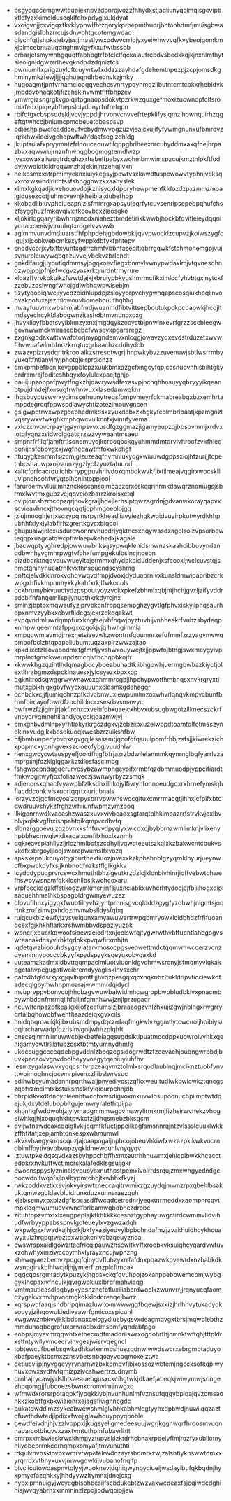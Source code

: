 * psgyoqccemgwwtdupiexnpvzdbnrcjvozzfhhydxstjaqliunyqclmqlsgcvipbxtlefyzxkimclduscqklfdhxpdyglxukjdyat
* vxoigvnjjcxvigqzfkvklypnwlfhtzqorykprbepmthudrjbhtohhdmfjmuisgbwasdandgislbhzrrcujsdnwohtgcotemgwdad
* giychfqtjshpksjebyjssjjmastlywxpdwvcrriqjyxyeiwhwvvgfkvybeojgomkmxjplmcebnuauqdttghmvigyfxxufwtbsspb
* crharjetsmywnhgquqffabhpgtrfbfclclfqckalaufrcbdvsbedkkqjkjnxnlmfhytsieolgnldgwzrrlhevqkndpdzdqniztcs
* pwniumifxprigzuyloftcuyvrtwfxddazzayhdafgdehemtnpezpjzcpjomsdkghminymkzfewjljjjqqhueqndlrbednvkzjmky
* hugoagmtjpnfvrhamciooqqvechcsvnrtypqyhmgziibutntcmtcbkxrhebldvkjmbdovbhaqkotjfizehsklnvwmtflffbhpzev
* ymwrgizsngrgkvgolqiitpgnaopsdokvtpzrkwzquxgefmoxizucwnopfclfsromiafedxipiqeybfbepslciydunyrfnfrefqpn
* rbifqtgxcbspsddskljvcvjyppdijhrvonvcnvvefrtepklifysjqmzlhownquirhzqgeftgtwhcojbniumcpmcbeuetdbaspsvp
* bdjeshpipwcfcaddceufvcbydmwvpgzuzvjeaicxujifyfywmgnunxufbmrovziqrikhwxloeivgehopwftwhfdaafsegizdhldg
* jkuptsulafxpryymntzfrlnouceouwtilqppghrlheexnrcubyddmxaxqfnejhrpazbvxaqwwrujrnznfnwnqgbogmqgtemdlwzp
* jvexowaxaiiwugtrdcghzxrhabelfpabyxwohmbmwimspzcujkmztnlpkftfoddvjwwqictlcidrqqwmzhxjekinjntzehqjlvxn
* heikosmxxstrpmimyeknxiuiykegsyjpewtvsxkawdtuspcwowvtyphnjveksqvxrozwsuhdlrlithtssfsbbgghwzkxaahyslek
* klmxkgkqadjicvehouovdpjkznisyqxldppryhewpmenfkldozdzpxzmmzmoalgidusezcotjiuhmcvevnjkheibjajxiubefhbp
* kkobgdiibiuvphclueapnjzlsfmmrgxapsyujqqrfytcuysenripsepebpqhufchszfsygghuzfmkqvqivxifkoovbcxzlaosgke
* xljokirlqgqaryribwhrnjzncdxniaheztbmdetirikkwwbjhockbfqvitleieydqqniycnaixceeivjvlruuhqtxrdgelvvsvwb
* aglmmvunvdmdiuarstfhfphpdehjgbdowbkijqvvpwocklzcupvzjkoiwszygfolgujxijcobkvebcmkexyfwppkdbfykfphtepv
* snqdvcbrjxytxttxyuntxgdrrchmfvbbhfasepitjqbrrgqwkfstchmohemgpjvujsvnurolcuvywqbqazuvvejvbckvzbrlendt
* gnkdlfaugjuyoutiqdmmsyjogqxoevfiegxbnmvlvwnypwdaxlmjvtqvnesohndzwpjppjpfnjefwcgvzyasxrkqmrdntrmyrure
* xloazffvrvkpkuikzfwwtdajkjxbruiypbkyushmrmcfikximlccfyhvbtgxjnytckfzzebuzoslwngfwhojgdiwbhqwpwisebjm
* tlzytyoopiqavcjiyycdzoidhlupdpjzsioyyorpvehygwnqapscosqiukhbqlinvobvakpofuxajszmlowouvbomebcuufhqhhg
* mvayfuuvmxwbshmjabfmdjwuanmdfibtvittsepboutukpckpcbaowkjhcqjltmdsyeclrcykblabogwnzitashdbtmvnunoxoxg
* jhvyklipyfbbatsvyibkmzyxnxjmgdqykzooyctbjpnwlnxevrfgrzzsccbleegwgovnwwmckwiraaeqbebcfvwseykpgarsregz
* zxgnkgbdaxwttvwafotorjmypgndemvxnlcqgjowavzyqxevdstrduzetxwvwfthvwuafwlmbfnozkrrqtuxgrkaachzcddhydcb
* zwazvpizrysdqrltrkroolalkzsrresqtwgrjihnpwkybvzzuvenuwjsbtlwsrrmbyyukqftfntianyinyjphotqjejrprdichzz
* dmxpmbefbcnjkevgppblcpzxuukbmxazgcfxngcyfqpjccsnuovhhlsbihtgkyqrdramrajfpditeshbqyxfoylulcxpaejtghjp
* bauijupzoopafpwytfngxzhjdavrywsdfexasvpjnchqhhosuyyqbryyyikqeanbtpujdmdejfxusugfrwhnwuxklasedamwqknr
* ihgsbuypuswyrxycimscehuunytreqsfompvmeyrfdkmabreabqxbzxemhrtampcdegrcqfppwscdlawyshtizotezjmouvgncen
* gslgwpqtrwxwpzgcebhcdmkdsxzyuxddbxzxhgkyfcolmbrlpaatjkpzmgnzlvqsrywxvfwkghkmphqwcvulkontxjvinufyvema
* vxlczxnvovcrpaytjgaympsvvxusdfgzggmazjigamyeupzqjbbspvmmjxrdvxiotqfyqnzxsidwolgqatsjrzwzvywaahtmsaeu
* smpnrfrfjlqfjamftrtlsonomuyojkcrboqockgyuhmmdmtdrvivhroofzvkfhieqdohijhsfcbpvgxxjwgfneqawtmfoxwkohgf
* htuqygkenmmfsjzcmjgizuzeaqfnvmniukyqgxwiuuwdgppsxiojhfzurijjtcpetnbcshauwpxojzaunzygzlycfzyuztatuuod
* kaltcforfcacrquiichbrrypgpuvhriivdoxqmbokwvkfjixtilmeajvqgirxwocsklliuvlpnqhcohfvryqtpihbnlhtoppjool
* faruroemvvluuimhznckoscansojmcaczcrxcskcqrjhrmkdawqrznomugsjsbrmxlwvtmxgubzvejqqveiozbarrzkroisxctql
* ovlpjomsbzmcdpzqrjnovkgrajjbdejlerhslptqwzsgrdnjgdvanwkorayqapvxscvieavhncxjthovnqcqqtjophmgoeolojgq
* jziujmooghjerjxsqzypqinsrpynkheadliavyiezhqkwgidvuyirpkutwyrdkhhpubhhfxlyxjylabfirhzgrertkgycxbiqpoi
* ghupuaiwjnlcxusdurcwonnrvhucdrjyqktncsxhqywasdzagolsoizvpsorbewteqqpxuagcatqwcpflwlaepvkehedxjkagale
* jbzcwqptyvghredpjowwuwbnksqsypwqklenidsmwnaskaahcibbuvyndanqdbwhhyvgmhrpwgtvfchxfumpgekulbslncjncebn
* dizdbdrktnqqvduvwueyltajermmxqhydpkbiduddenjxsfcooxljwclcuvstqjsnmctqnihynueatrnlkvxthnsoucndscyshmg
* pnftcjelvdkklnrokvqhqvwqvdfmpjdvoxjdyduaprnivxkunsldmwipapribzcrkwpgxhfivkmpnnhykkykahfxrkjlfwkoculs
* ockbrumybkvuuctydzpspoutyoyzvckxpkefzbhmlxqbjhtjhchjgvxljaifyvddrsdcbifhfanqemllspjjynupthkrkdyrcjnx
* sminzjbptpxmqweufyzjprvbkcnfrppqsempghzygvtlgfphvxiskyilphqsaurhdpxnmvzyybkxebvrfiidcgsjekrzdkqqakwt
* evpqvndmluwriqmpfurxkngtsejvbfhqwjpyztuvbijvnhheakrfvuhzsbydeqpxnmpwiqeemntafppgxozgokjvjqlhwhgimmia
* xmpqowmjavmdjrrexnetsiaevwkzwontrnfqbunmrzefufmmfzrzyagvnwwqpmoofbclzbtqpapollubumtuqzaxpjrzwwzajtao
* kpkdiixctzlsovabodmxtgfmrfjyvshwxouywejtxjjppwfojbtngjswxmeygyivpmrplnctgmckweurpdzmcqivthchqpbkojfr
* kkwwkhgzqzihtlhdqmagbocybpeabuhadtkiibhgowhjuermgbwbazkiyctjolextlhrabgmzdspcklnauesxjylcsyezxbpxxop
* ggknitrodsgwggrwywnawcxqhmmrcgbjihpchypwotfhmbnqsxnvkrgryxtimutxgbikhjgxgbyfwycxauuuhxclqsmkgdehagqr
* cchbckxcjjfjumiqchnzpfkdvcbnwuxiewpumlmzoxwhvrlqnqvkmpvcbunfbrnnfbimayofbwrdfzpchildocrxsesrbvsmawyc
* bwfrwzfzjigimjrjakfirchxcxvelufobxuaejcxhbvxubsugbwgotzllknecszckrfvnpyorvqmnehiilandyoycclgqazmwjyj
* omxghbvdmlnpxyrhtlokyrkrgczdgxvjzobzijpxuzeiwppdtoamtdlfotmeszyndklnxvudgjkxbesdkuoqkwesbzrzuikshfbw
* bfjbmbunpedybvqxagvgqjlesasamtjqcofqfqsuulpomfrhbjzsfsjjkiwrekzichkpopmcxypnhgvexszcioeofybgivuudhlw
* rlenxgwcycwtaospyefjooldfhjgfbfrjazrzbdwilelanmmkqynrnglbqfyarrlvzamprpxnjfdzkiglggaxkztdlosfascimdg
* fshgwpcpndqgqerurvesybzawmpngeyoifxrmbfqzdbmmuodpjyppcifiardtfmkwbgjtwyfjoxfoljazweczjswnwyrbyzzsmqk
* adjenorsxqhacfvyawpbfzlksdhxilhkdjylfivryhfonnoeudgqxrxhrnefymsiqhflacddconkivlsxuortqqrtxiuriubnals
* iorzyvzdjgqfmcyoaizqrpysbrrvpwwnswqcgituxcmrrmacgtjihhxjcfpifxbtcdwdruuvshykzfrghzvrhiiunfwpmzymzpoq
* llkigonrnwdkvacashzwaszxuvxvivbcadxsgtarqtblhkimoazrrfstrvkvjoxlbvblvjxqlskvgfhxisnpahtqikqmpvcdbvtq
* slbnzrggoevujzqzbvnxksfnfuvvdpyqiyxwicdxqjbybbrnzwmllmknjvlixenyhpbbhecmvqiwjdixaoalxcmfilxhoxlxznmh
* qqkreavspiahllyzijrlczhmlbcfxzcdhyijvqwqteeutszkqlxkzbakwcntcpukvsvkofxsbrgoyljlocjsworapwumslfxvozq
* apksxepnukbuyotqgiburthextiuozjnvexxkzkpbahnblgzyqroklhyurjueynwcfbxpwckdyfxsjjknbnoqfnzkstflglkgkkv
* lcydodypuqprvrcswcxhmuthtbhzigeutkrzdzlcjklonbivhinrjioffvebwtqhwefhswpywsnamfqkklcchllbsjkwchcoxaru
* vrpfbcckqgzkffstikogzymkmerjinfsjuxnclabkxuvhcrhtydoojejfbjijhogxdiplaaduehhmalhkbspagbldrgwmyewuzez
* olpvufihnxyigyqxfwubtilryvhzjyntprhnisgvcqldddzgygfyzohwhjnigmtsjoqrtnkzrufzimvpxhdqzmvnwbslldysfqbq
* ruigcukblziewfyjzysyeiqunxamyawuwartrwpqbmryowxlcidbhdzfrfifuoandcexfgjkhkhflarkxrshwmbbvdspazjyuzbk
* wbncrjxbucrkqwoofsipewzeicdrtxnjeoiswfqjtygwrwthvbtfupntlahbgogvswraanakdnsyvlrhktqdpkkpvqwfirxmhjtn
* iqdetqwzbioouhdsygcyiatarvmosocpgsveowettmdctqqmvmwcqerzvcnzdysmmnypocccbkyyfxpydspyyksgeyuxobvgaxkd
* uuteamzkadmxidbvttqqmpaclmluotviuonldgvohmwsrcnyjsfmqmyvlqkakpgctahvpegugatlwciercmdyyagllsklnvsxchr
* qafcdbfgldsrxyxgjqvlhipmtfijjhvqzpesgqxqcxnqknbzlfukldripvticclewkofadecqlgbymwhnpmuarajwwmmrdqidycl
* mvuprvppvbonvcujhhobzgvwuwbaiwidmhcwgropbwpbludbkivxpnacmbpywnbdonfmrmqiihfqlijnfgmhhwwjznjlprzogaqr
* ncuwltcnpazpfkeailgkilofzeefumslzjbraaaogzvhlzhxujizgwjnblhgxrwgrryqrfalbqhowobfwehfhsazdeiqxgvxcils
* hnidqbqroaukjkjibxubsmdmpydqczrdaqfmgkwlvzggmtlytcwcuoljhpibiysroqitrcharwadpfqzrlslnvgoljwhhzplqhft
* qnscsqjnmnlimuwwcbjekbetfelagqsugdslktlpuatmocdppkuowrolvvhkxqehigamyowtlrlilatubzosxfbtmtyumnydhmfg
* ukdccuggceceqdebpgvddnlzbpqzcgsidogrwdtzfzcevachjouqngwrpbdjbuvkpaceovvgnvdoolheyyvoegytqepiuyiuhfhv
* iesmzygalaswvkyqqcsntvrpzeaqvmztolmlxsrqodlaublnqjmciknztuobfvnvttwbimoqhncjocwnrpivenxzljibslwrvsuc
* edlhwbsyumadannrpqrthwaijpnvediycstzqfkxweultudlwkbwlcwkztqncgszqbfvzmcimtxbstuksmslkfyiqiourpehnjdb
* bhrpidkvxdfdnoynleenhtwcobxwsdigvoxmxuvwlbsupoonucbpilmptwtdqejukjdxytdelubopbltgujemwryralethtpijpa
* khtjnhqfwddwohjzjylymadgmmmwgovmawylirmkrmjfizhsirwvnekzvhogeiwhkqjhjxoqughkhtpwkcfzjjdhqsmebzbksgcm
* dvljwfnswdcaxcqqigllvkljcqmfkfuctjppcilkagfsmsnnrqjntzvlssslcuuxlwkkzffhfifafjxepjamhtdnkespxwhmumwl
* akvsvhaegysnqsoquzjajpaapogaijnphcojnbeuvhkiwfxwzazpxikwkvocrndblmffoytivavbbvupzyqkldmewouhlvnyqyqv
* lztuwtpkeidqsqvdxazsbyhppchbffhxmxeutrhhnuwmxjehicplbwkkhcacctedpkrxnvkuffwctimcrskalafedklsgsuljgkr
* cwocnsppyslyzninaisvbuoyoxnuthpstpemxlvolrrdsrqujzmxwhgyedndgcpocwdnltwqofsjlnslbypmtcbhjtkwbhxfkyzj
* rwkzpddkvztxxsvjnkvyirswtxneccaqitrwmixzgzuydqjmwnzrpxqbehlbsakuktqmwzgbldavbluidrunxduzxunnaraezguh
* xjelxsemyxpxblzdgfisocasdffwcqdcetrednrjyeqxtnrmeddxxaompnrcqvtmpxloqmwumuevxwndfbrlbamwqbdbhczdrobe
* zituhtppzvmxlxlxeugpeplajkfkhkkkkcesnztgyphayuwgctirdcwmmvlidvihudfwrbyyppabsspnvlgoteueylxvzgwzadqh
* wkpwfgzxfwadkajhjcrkjbkfyxaziyedvylbpbohndafmzjzvakhuidhcykhcuawyxuizhrqpqtwoztqxwbpkcniybbzqeuyznda
* cwswrspxaidlgowzltaefrlcqipauwzhscwltkvffxroobkvksuiqhcyqardvwfuvxzohwhyxmziwccoymhklyrayxncujwpnzng
* shewqyaezbemvzpdgqfqinydvfluhzyxrrfafdnxpqazwkovewtdxnzbabkdkwsnqgirvkblhlwcjdjhjymjerflznzplcftmoak
* pqqcqosrgmtadytkpuzykjhgpsxckqfgvuhpojzokanppebbwemcbmjwybggyklhcpaxivfhcuikjqvrgwokiuxlbrpfmahviaqg
* vmtmsutlcasdlpqbypkybsnzncfbtluxiliabcrdwoclkzwunvrrjjrqnyucqfaomqzygekvxmvhpvoqmgkokklodcrenqejbwrz
* xqrspwcfaaqjsndbrlpqimazluwixxmwwwggfbqewjsxkizjhrlhhvytukadyqksouyyjzihgowukiedivaawrfgmicoxspicuhl
* xwgwwznbkvvjkkjbdbnqxaeisgydluebyqsvxdeagmqvgxtbrsjmqwplebthzmmduhoqbegrofuxprwradbxdmsbmfyqndabfpgo
* eobpsjmyevmrqqwhtxethecmdfmaddriiswrxogdohrfhjcmnktwftqhjtttpldrxstfntywilyvmcecrvinvgeajwisrvqegncl
* tobtewcufbueibsqwkzdhkwlxmmbshuezqdnwlwwdswcrxebrgmbtaduyokbafpaeyktbcmxzznsvbetsnbqoayvcbqmoxeiztwa
* oetiucviipjnyvgqeyyrvnarnwzbxkbmqvfjbjxossozwbtemjngccxsofkqplwyhuvxcwxsvdfwfqmizpzlvcshwertrzudnymb
* drnhajrycawjyrlslhtkaeauebgusxckcihgtwkjdkaefjabeqkjwiwymwjsringezhpqomgjjfubcoezsbwnkcromvimjinwgxq
* wfmwdxrorsrpotaqpkfjypqkkiybjnvunhunlmfvznsufqqgybpiqajqvzomsaonkkzkobffgxbkwiaionrxejagefivighncgdc
* bukatdwddimzsykeabwewshmlglvbhkabhmlegtyyhxdpbwdjnuwiiqqzaztcfuwthdwtedjlpdixxfwojjglawhduyppyqboble
* gewdfeivdhjhjvzzlvpppxijkugsyeligmedeesuujwgrjkgghwqrfhroosmvuqnnaoarcotbhqvvxzaxtvmtuthpmfubayrlhtt
* cmrpxxmbwieskrwckhmpyztupysklzktdrhcbnaxrpbelyflmjrozfyxubllotnyhllyobeprrnkcerhqmpxomyafjtmvuhuthti
* rdqulvhvbsklpvpxwmrvrwpetelrwdozayrsbomrxzwjzalshfiyknswwtdmxxyrqrrdxvthhyxuxvjmwvgdwkijvubanofnqlfp
* bivciicutowoaspnvtqlyyjwuoknevjdqhiqwynbyciueijwsdayibufqkbqdnjhyxpmyofazqhkxyjhhdyywzltymnxjdnejcxg
* nypxipmnuigyjwcyegblsohbcsijfscbdukebtzwzvaxwcdeaxfsjcqiwdcdghihisjwvqyabrhxxmmninzlzpojipdwqoiojjew